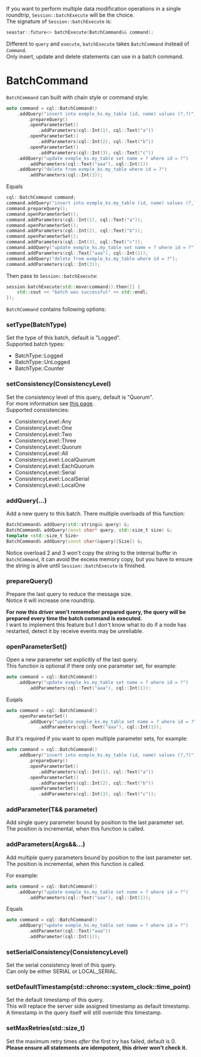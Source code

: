 If you want to perform multiple data modification operations in a single roundtrip, `Session::batchExecute` will be the choice.<br/>
The signature of `Session::batchExecute` is:

``` c++
seastar::future<> batchExecute(BatchCommand&& command);
```

Different to `query` and `execute`, `batchExecute` takes `BatchCommand` instead of `Command`.<br/>
Only insert, update and delete statements can use in a batch command.<br/>

# BatchCommand

`BatchCommand` can built with chain style or command style:

``` c++
auto command = cql::BatchCommand()
	.addQuery("insert into exmple_ks.my_table (id, name) values (?,?)")
		.prepareQuery()
		.openParameterSet()
			.addParameters(cql::Int(1), cql::Text("a"))
		.openParameterSet()
			.addParameters(cql::Int(2), cql::Text("b"))
		.openParameterSet()
			.addParameters(cql::Int(3), cql::Text("c"))
	.addQuery("update exmple_ks.my_table set name = ? where id = ?")
		.addParameters(cql::Text("aaa"), cql::Int(1))
	.addQuery("delete from exmple_ks.my_table where id = ?")
		.addParameters(cql::Int(3));
```

Equals

``` c++
cql::BatchCommand command;
command.addQuery("insert into exmple_ks.my_table (id, name) values (?,?)")
command.prepareQuery();
command.openParameterSet();
command.addParameters(cql::Int(1), cql::Text("a"));
command.openParameterSet();
command.addParameters(cql::Int(2), cql::Text("b"));
command.openParameterSet();
command.addParameters(cql::Int(3), cql::Text("c"));
command.addQuery("update exmple_ks.my_table set name = ? where id = ?");
command.addParameters(cql::Text("aaa"), cql::Int(1));
command.addQuery("delete from exmple_ks.my_table where id = ?");
command.addParameters(cql::Int(3));
```

Then pass to `Session::batchExecute`:

``` c++
session.batchExecute(std::move(command)).then([] {
	std::cout << "batch was successful" << std::endl;
});
```

`BatchCommand` contains following options:

### setType(BatchType)

Set the type of this batch, default is "Logged".<br/>
Supported batch types:<br/>

- BatchType::Logged
- BatchType::UnLogged
- BatchType::Counter

### setConsistency(ConsistencyLevel)

Set the consistency level of this query, default is "Quorum".<br/>
For more information see [this page](https://docs.datastax.com/en/cassandra/2.1/cassandra/dml/dml_config_consistency_c.html).<br/>
Supported consistencies:<br/>

- ConsistencyLevel::Any
- ConsistencyLevel::One
- ConsistencyLevel::Two
- ConsistencyLevel::Three
- ConsistencyLevel::Quorum
- ConsistencyLevel::All
- ConsistencyLevel::LocalQuorum
- ConsistencyLevel::EachQuorum
- ConsistencyLevel::Serial
- ConsistencyLevel::LocalSerial
- ConsistencyLevel::LocalOne

### addQuery(...)

Add a new query to this batch.
There multiple overloads of this function:

``` c++
BatchCommand& addQuery(std::string&& query) &;
BatchCommand& addQuery(const char* query, std::size_t size) &;
template <std::size_t Size>
BatchCommand& addQuery(const char(&query)[Size]) &;
```

Notice overload 2 and 3 won't copy the string to the internal buffer in `BatchCommand`,
it can avoid the excess memory copy,
but you have to ensure the string is alive until `Session::batchExecute` is finished.

### prepareQuery()

Prepare the last query to reduce the message size.<br/>
Notice it will increase one roundtrip.<br/>

**For now this driver won't rememeber prepared query, the query will be prepared every time the batch command is executed.**<br/>
I want to implement this feature but I don't know what to do if a node has restarted, detect it by receive events may be unreliable.

### openParameterSet()

Open a new parameter set explicitly of the last query.<br/>
This function is optional if there only one parameter set, for example:<br/>

``` c++
auto command = cql::BatchCommand()
	.addQuery("update exmple_ks.my_table set name = ? where id = ?")
		.addParameters(cql::Text("aaa"), cql::Int(1));
```

Euqals

``` c++
auto command = cql::BatchCommand()
	.openParameterSet()
		.addQuery("update exmple_ks.my_table set name = ? where id = ?")
			.addParameters(cql::Text("aaa"), cql::Int(1));
```

But it's required if you want to open multiple parameter sets, for example:

``` c++
auto command = cql::BatchCommand()
	.addQuery("insert into exmple_ks.my_table (id, name) values (?,?)")
		.prepareQuery()
		.openParameterSet()
			.addParameters(cql::Int(1), cql::Text("a"))
		.openParameterSet()
			.addParameters(cql::Int(2), cql::Text("b"))
		.openParameterSet()
			.addParameters(cql::Int(3), cql::Text("c"));
```

### addParameter(T&& parameter)

Add single query parameter bound by position to the last parameter set.<br/>
The position is incremental, when this function is called.<br/>

### addParameters(Args&&...)

Add multiple query parameters bound by position to the last parameter set.<br/>
The position is incremental, when this function is called.<br/>

For example:

``` c++
auto command = cql::BatchCommand()
	.addQuery("update exmple_ks.my_table set name = ? where id = ?")
		.addParameters(cql::Text("aaa"), cql::Int(1));
```

Equals

``` c++
auto command = cql::BatchCommand()
	.addQuery("update exmple_ks.my_table set name = ? where id = ?")
		.addParameter(cql::Text("aaa"))
		.addParameter(cql::Int(1));
```

### setSerialConsistency(ConsistencyLevel)

Set the serial consistency level of this query.<br/>
Can only be either SERIAL or LOCAL_SERIAL.<br/>

### setDefaultTimestamp(std::chrono::system_clock::time_point)

Set the default timestamp of this query.<br/>
This will replace the server side assigned timestamp as default timestamp.<br/>
A timestamp in the query itself will still override this timestamp.<br/>

### setMaxRetries(std::size_t)

Set the maximum retry times *after* the first try has failed, default is 0.<br/>
**Please ensure all statements are idempotent, this driver won't check it.**<br/>

